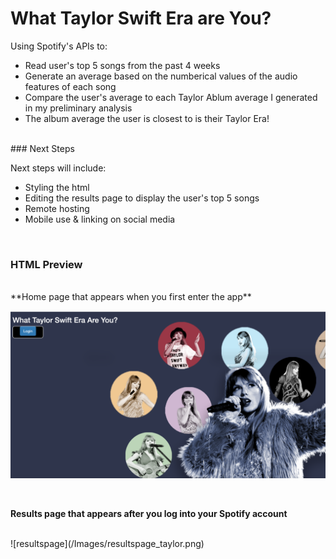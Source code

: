 # What Taylor Swift Era are You?

Using Spotify's APIs to: <br />
- Read user's top 5 songs from the past 4 weeks
- Generate an average based on the numberical values of the audio features of each song
- Compare the user's average to each Taylor Ablum average I generated in my preliminary analysis  
- The album average the user is closest to is their Taylor Era!
<br />
### Next Steps

Next steps will include: <br /> 
- Styling the html
- Editing the results page to display the user's top 5 songs 
- Remote hosting 
- Mobile use & linking on social media
<br />

### HTML Preview
<br /> 
**Home page that appears when you first enter the app**
<br /> 

![homepage](/Images/homepage_taylor.png)

<br /> 

**Results page that appears after you log into your Spotify account**

<br /> 
![resultspage](/Images/resultspage_taylor.png)

